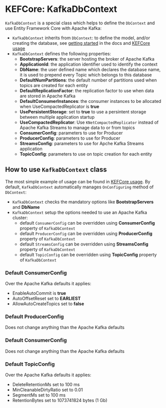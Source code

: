 # KEFCore: KafkaDbContext

`KafkaDbContext` is a special class which helps to define the `DbContext` and use Entity Framework Core with Apache Kafka:
- `KafkaDbContext` inherits from `DbContext`: to define the model, and/or creating the database, see [getting started](https://docs.microsoft.com/ef/core/get-started/) in the docs and [KEFCore usage](usage.md)
- `KafkaDbContext` defines the following properties:
  - **BootstrapServers**: the server hosting the broker of Apache Kafka
  - **ApplicationId**: the application identifier used to identify the context
  - **DbName**: the user defined name which declares the database name, it is used to prepend every Topic which belongs to this database
  - **DefaultNumPartitions**: the default number of partitions used when topics are created for each entity
  - **DefaultReplicationFactor**: the replication factor to use when data are stored in Apache Kafka
  - **DefaultConsumerInstances**: the consumer instances to be allocated when UseCompactedReplicator is **true**
  - **UsePersistentStorage**: set to **true** to use a persintent storage between multiple application startup
  - **UseCompactedReplicator**: Use `KNetCompactedReplicator` instead of Apache Kafka Streams to manage data to or from topics
  - **ConsumerConfig**: parameters to use for Producer
  - **ProducerConfig**: parameters to use for Producer
  - **StreamsConfig**: parameters to use for Apche Kafka Streams application
  - **TopicConfig**: parameters to use on topic creation for each entity

## How to use `KafkaDbContext` class

The most simple example of usage can be found in [KEFCore usage](usage.md). By default, `KafkaDbContext` automatically manages `OnConfiguring` method of `DbContext`:
- `KafkaDbContext` checks the mandatory options like **BootstrapServers** and **DbName**
- `KafkaDbContext` setup the options needed to use an Apache Kafka cluster:
  - default `ConsumerConfig` can be overridden using **ConsumerConfig** property of `KafkaDbContext`
  - default `ProducerConfig` can be overridden using **ProducerConfig** property of `KafkaDbContext`
  - default `StreamsConfig` can be overridden using **StreamsConfig** property of `KafkaDbContext`
  - default `TopicConfig` can be overridden using **TopicConfig** property of `KafkaDbContext`


### Default **ConsumerConfig**

Over the Apache Kafka defaults it applies:

- EnableAutoCommit is **true**
- AutoOffsetReset set to **EARLIEST**
- AllowAutoCreateTopics set to **false**

### Default **ProducerConfig**

Does not change anything than the Apache Kafka defaults

### Default **ConsumerConfig**

Does not change anything than the Apache Kafka defaults

### Default **TopicConfig**

Over the Apache Kafka defaults it applies:

- DeleteRetentionMs set to 100 ms
- MinCleanableDirtyRatio set to 0.01
- SegmentMs set to 100 ms
- RetentionBytes set to 1073741824 bytes (1 Gb)
